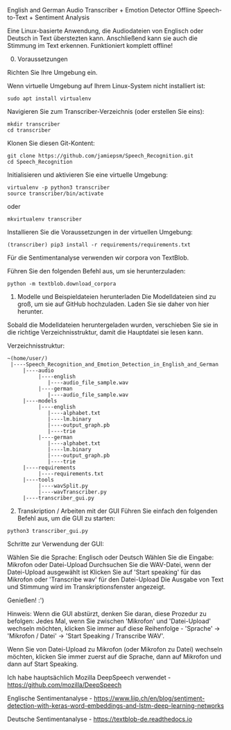 English and German Audio Transcriber + Emotion Detector
Offline Speech-to-Text + Sentiment Analysis

Eine Linux-basierte Anwendung, die Audiodateien von Englisch oder Deutsch in Text überstezten kann. Anschließend kann sie auch die Stimmung im Text erkennen. Funktioniert komplett offline!

0. Voraussetzungen

Richten Sie Ihre Umgebung ein.

Wenn virtuelle Umgebung auf Ihrem Linux-System nicht installiert ist:
```
sudo apt install virtualenv
```

Navigieren Sie zum Transcriber-Verzeichnis (oder erstellen Sie eins):
```
mkdir transcriber
cd transcriber
```

Klonen Sie diesen Git-Kontent:
```
git clone https://github.com/jamiepsm/Speech_Recognition.git
cd Speech_Recognition
```

Initialisieren und aktivieren Sie eine virtuelle Umgebung:
```
virtualenv -p python3 transcriber
source transcriber/bin/activate
```
oder

```
mkvirtualenv transcriber
```
Installieren Sie die Voraussetzungen in der virtuellen Umgebung:
```
(transcriber) pip3 install -r requirements/requirements.txt
```
Für die Sentimentanalyse verwenden wir corpora von TextBlob.

Führen Sie den folgenden Befehl aus, um sie herunterzuladen:
```
python -m textblob.download_corpora
```
1. Modelle und Beispieldateien herunterladen
Die Modelldateien sind zu groß, um sie auf GitHub hochzuladen. Laden Sie sie daher von hier herunter.

Sobald die Modelldateien heruntergeladen wurden, verschieben Sie sie in die richtige Verzeichnisstruktur, damit die Hauptdatei sie lesen kann.

Verzeichnisstruktur:

```
~(home/user/)
 |----Speech_Recognition_and_Emotion_Detection_in_English_and_German
     |----audio
          |----english
             |----audio_file_sample.wav
          |----german
             |----audio_file_sample.wav
     |----models
          |----english
             |----alphabet.txt
             |----lm.binary
             |----output_graph.pb
             |----trie
          |----german
             |----alphabet.txt
             |----lm.binary
             |----output_graph.pb
             |----trie
     |----requirements
          |----requirements.txt
     |----tools
          |----wavSplit.py
          |----wavTranscriber.py
     |----transcriber_gui.py 
```
2. Transkription / Arbeiten mit der GUI
Führen Sie einfach den folgenden Befehl aus, um die GUI zu starten:
```
python3 transcriber_gui.py
```
Schritte zur Verwendung der GUI:

Wählen Sie die Sprache: Englisch oder Deutsch
Wählen Sie die Eingabe: Mikrofon oder Datei-Upload
Durchsuchen Sie die WAV-Datei, wenn der Datei-Upload ausgewählt ist
Klicken Sie auf 'Start speaking' für das Mikrofon oder 'Transcribe wav' für den Datei-Upload
Die Ausgabe von Text und Stimmung wird im Transkriptionsfenster angezeigt.

Genießen! :')

Hinweis: Wenn die GUI abstürzt, denken Sie daran, diese Prozedur zu befolgen: Jedes Mal, wenn Sie zwischen 'Mikrofon' und 'Datei-Upload' wechseln möchten, klicken Sie immer auf diese Reihenfolge - 'Sprache' -> 'Mikrofon / Datei' -> 'Start Speaking / Transcribe WAV'.

Wenn Sie von Datei-Upload zu Mikrofon (oder Mikrofon zu Datei) wechseln möchten, klicken Sie immer zuerst auf die Sprache, dann auf Mikrofon und dann auf Start Speaking.


Ich habe hauptsächlich Mozilla DeepSpeech verwendet - https://github.com/mozilla/DeepSpeech

Englische Sentimentanalyse - https://www.liip.ch/en/blog/sentiment-detection-with-keras-word-embeddings-and-lstm-deep-learning-networks

Deutsche Sentimentanalyse - https://textblob-de.readthedocs.io
